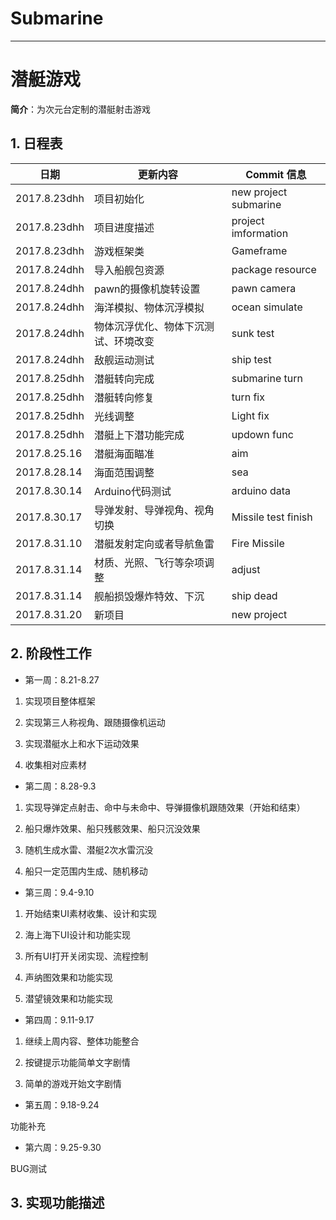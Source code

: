 # Submarine
---

# 潜艇游戏
**简介**：为次元台定制的潜艇射击游戏

## 1. 日程表
日期|更新内容|Commit 信息|
---|---|---|
2017.8.23dhh|项目初始化|new project submarine|
2017.8.23dhh|项目进度描述|project imformation|
2017.8.23dhh|游戏框架类|Gameframe|
2017.8.24dhh|导入船舰包资源|package resource|
2017.8.24dhh|pawn的摄像机旋转设置|pawn camera|
2017.8.24dhh|海洋模拟、物体沉浮模拟|ocean simulate|
2017.8.24dhh|物体沉浮优化、物体下沉测试、环境改变|sunk test|
2017.8.24dhh|敌舰运动测试|ship test|
2017.8.25dhh|潜艇转向完成|submarine turn|
2017.8.25dhh|潜艇转向修复|turn fix|
2017.8.25dhh|光线调整|Light fix|
2017.8.25dhh|潜艇上下潜功能完成|updown func|
2017.8.25.16|潜艇海面瞄准|aim|
2017.8.28.14|海面范围调整|sea|
2017.8.30.14|Arduino代码测试|arduino data|
2017.8.30.17|导弹发射、导弹视角、视角切换|Missile test finish|
2017.8.31.10|潜艇发射定向或者导航鱼雷|Fire Missile|
2017.8.31.14|材质、光照、飞行等杂项调整|adjust|
2017.8.31.14|舰船损毁爆炸特效、下沉|ship dead|
2017.8.31.20|新项目|new project|



## 2. 阶段性工作

- 第一周：8.21-8.27

1. 实现项目整体框架

2. 实现第三人称视角、跟随摄像机运动

3. 实现潜艇水上和水下运动效果

4. 收集相对应素材

- 第二周：8.28-9.3

1. 实现导弹定点射击、命中与未命中、导弹摄像机跟随效果（开始和结束）

2. 船只爆炸效果、船只残骸效果、船只沉没效果

3. 随机生成水雷、潜艇2次水雷沉没

4. 船只一定范围内生成、随机移动

- 第三周：9.4-9.10

1. 开始结束UI素材收集、设计和实现

2. 海上海下UI设计和功能实现

3. 所有UI打开关闭实现、流程控制

4. 声纳图效果和功能实现

5. 潜望镜效果和功能实现


- 第四周：9.11-9.17

1. 继续上周内容、整体功能整合

2. 按键提示功能简单文字剧情

3. 简单的游戏开始文字剧情

- 第五周：9.18-9.24

功能补充

- 第六周：9.25-9.30

BUG测试



## 3. 实现功能描述

